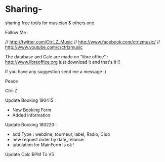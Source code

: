 # Sharing-
sharing free tools for musician & others one

Follow Me :

// http://twitter.com/Ctrl_Z_Music
// http://www.facebook.com/ctrlzmusic/
// http://www.youtube.com/c/ctrlzmusic


The database and Calc are made on "libre office" : http://www.libreoffice.org
just download it and that's it !!

If you have any suggestion send me a message :)

Peace 

Ctrl-Z

Update Booking 190415 :
* New Booking Form
* Added information

Update Booking 180220 : 
* add Type : webzine, tourneur, label, Radio, Club
* new request order by date_relance
* tabulation for MainForm is ok ! 
                
Update Calc BPM To V5 
